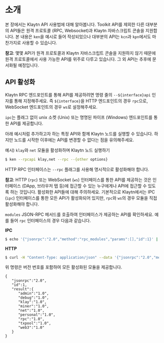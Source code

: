 # 소개

본 장에서는 Klaytn API 사용법에 대해 알아봅니다. Toolkit API를 제외한 다른 대부분의 API들은 원격 프로토콜 \(RPC, Websocket\)과 Klaytn 자바스크립트 콘솔을 지원합니다. 본 내용은 `ken`을 예시로 들어 작성되었으나 대부분의 API는 `kcn`과 `kpn`에서도 마찬가지로 사용할 수 있습니다.

**참고**: 몇몇 API가 원격 프로토콜과 Klaytn 자바스크립트 콘솔을 지원하지 않기 때문에 원격 프로토콜에서 사용 가능한 API를 위주로 다루고 있습니다. 그 외 API는 추후에 문서화될 예정입니다.

## API 활성화

Klaytn RPC 엔드포인트를 통해 API를 제공하려면 명령 줄의 `--${interface}api` 인자를 통해 지정해주세요. 즉 `${interface}`을 HTTP 엔드포인트의 경우 `rpc`으로, WebSocket 엔드포인트의 경우 `ws`로 설정해주세요.

`ipc`는 플래그 없이 unix 소켓 \(Unix\) 또는 명명된 파이프 \(Windows\) 엔드포인트를 통한 API를 제공합니다.

아래 예시처럼 추가하고자 하는 특정 API와 함께 Klaytn 노드를 실행할 수 있습니다. 하지만 노드를 시작한 이후에는 API를 변경할 수 없다는 점을 유의해주세요.

예시\) `klay`와 `net` 모듈을 활성화하며 Klaytn 노드 실행하기

```bash
$ ken --rpcapi klay,net --rpc --{other options}
```

HTTP RPC 인터페이스는 `--rpc` 플래그를 사용해 명시적으로 활성화해야 합니다.

**참고**: HTTP \(`rpc`\) 또는 WebSocket \(`ws`\) 인터페이스를 통한 API를 제공하는 것은 인터페이스 \(DApp, 브라우저 탭 등\)에 접근할 수 있는 누구에게나 API에 접근할 수 있도록 하는 것입니다. 활성화한 API들에 대해 주의하세요. 기본적으로 Klaytn에서는 IPC \(`ipc`\) 인터페이스를 통한 모든 API가 활성화되어 있지만, `rpc`와 `ws`의 경우 모듈을 직접 활성화해야 합니다.

`modules` JSON-RPC 메서드를 호출하여 인터페이스가 제공하는 API를 확인하세요. 예를 들어 `rpc` 인터페이스의 경우 다음과 같습니다.

**IPC**

```bash
$ echo '{"jsonrpc":"2.0","method":"rpc_modules","params":[],"id":1}' | nc -U klay.ipc
```

**HTTP**

```bash
$ curl -H "Content-Type: application/json" --data '{"jsonrpc":"2.0","method":"rpc_modules","params":[],"id":1}' http://localhost:8551
```

위 명령은 버전 번호를 포함하여 모든 활성화된 모듈을 제공합니다.

```text
{
   "jsonrpc":"2.0",
   "id":1,
   "result":{
      "admin":"1.0",
      "debug":"1.0",
      "klay":"1.0",
      "miner":"1.0",
      "net":"1.0",
      "personal":"1.0",
      "rpc":"1.0",
      "txpool":"1.0",
      "web3":"1.0"
   }
}
```

